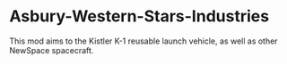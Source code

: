 # Asbury-Western-Stars-Industries
This mod aims to the Kistler K-1 reusable launch vehicle, as well as other NewSpace spacecraft.
